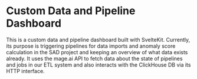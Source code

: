 # Custom Data and Pipeline Dashboard
This is a custom data and pipeline dashboard built with SvelteKit. Currently, its purpose is triggering pipelines for data imports and anomaly score calculation in the SAD project and keeping an overview of what data exists already. It uses the mage.ai API to fetch data about the state of pipelines and jobs in our ETL system and also interacts with the ClickHouse DB via its HTTP interface.